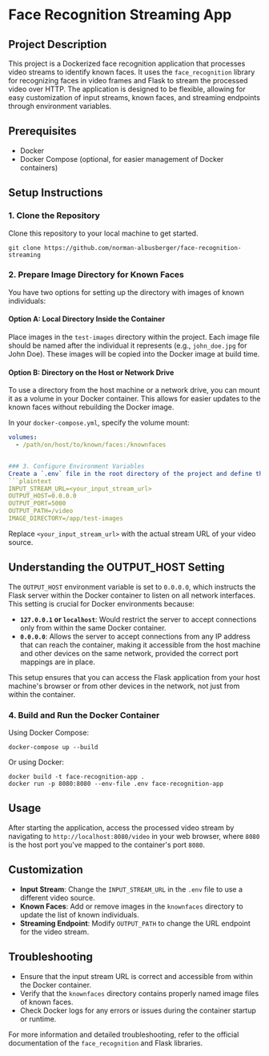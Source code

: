 # Face Recognition Streaming App

## Project Description
This project is a Dockerized face recognition application that processes video streams to identify known faces. It uses the `face_recognition` library for recognizing faces in video frames and Flask to stream the processed video over HTTP. The application is designed to be flexible, allowing for easy customization of input streams, known faces, and streaming endpoints through environment variables.

## Prerequisites
- Docker
- Docker Compose (optional, for easier management of Docker containers)

## Setup Instructions

### 1. Clone the Repository
Clone this repository to your local machine to get started.
```
git clone https://github.com/norman-albusberger/face-recognition-streaming
```

### 2. Prepare Image Directory for Known Faces
You have two options for setting up the directory with images of known individuals:

#### Option A: Local Directory Inside the Container
Place images in the `test-images` directory within the project. Each image file should be named after the individual it represents (e.g., `john_doe.jpg` for John Doe). These images will be copied into the Docker image at build time.

#### Option B: Directory on the Host or Network Drive
To use a directory from the host machine or a network drive, you can mount it as a volume in your Docker container. This allows for easier updates to the known faces without rebuilding the Docker image.

In your `docker-compose.yml`, specify the volume mount:
```yaml
volumes:
  - /path/on/host/to/known/faces:/knownfaces


### 3. Configure Environment Variables
Create a `.env` file in the root directory of the project and define the necessary environment variables:
```plaintext
INPUT_STREAM_URL=<your_input_stream_url>
OUTPUT_HOST=0.0.0.0
OUTPUT_PORT=5000
OUTPUT_PATH=/video
IMAGE_DIRECTORY=/app/test-images
```
Replace `<your_input_stream_url>` with the actual stream URL of your video source.

## Understanding the OUTPUT_HOST Setting
The `OUTPUT_HOST` environment variable is set to `0.0.0.0`, which instructs the Flask server within the Docker container to listen on all network interfaces. This setting is crucial for Docker environments because:

- **`127.0.0.1` or `localhost`**: Would restrict the server to accept connections only from within the same Docker container.
- **`0.0.0.0`**: Allows the server to accept connections from any IP address that can reach the container, making it accessible from the host machine and other devices on the same network, provided the correct port mappings are in place.

This setup ensures that you can access the Flask application from your host machine's browser or from other devices in the network, not just from within the container.

### 4. Build and Run the Docker Container
Using Docker Compose:
```
docker-compose up --build
```
Or using Docker:
```
docker build -t face-recognition-app .
docker run -p 8080:8080 --env-file .env face-recognition-app
```

## Usage
After starting the application, access the processed video stream by navigating to `http://localhost:8080/video` in your web browser, where `8080` is the host port you've mapped to the container's port `8080`.

## Customization
- **Input Stream**: Change the `INPUT_STREAM_URL` in the `.env` file to use a different video source.
- **Known Faces**: Add or remove images in the `knownfaces` directory to update the list of known individuals.
- **Streaming Endpoint**: Modify `OUTPUT_PATH` to change the URL endpoint for the video stream.

## Troubleshooting
- Ensure that the input stream URL is correct and accessible from within the Docker container.
- Verify that the `knownfaces` directory contains properly named image files of known faces.
- Check Docker logs for any errors or issues during the container startup or runtime.

For more information and detailed troubleshooting, refer to the official documentation of the `face_recognition` and Flask libraries.
